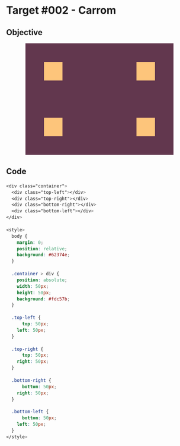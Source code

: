 # Target #002 - Carrom

## Objective

<div align="center">

![Target #002 - Carrom](./.github/images/002.png)

</div>

## Code

```css
<div class="container">
  <div class="top-left"></div>
  <div class="top-right"></div>
  <div class="bottom-right"></div>
  <div class="bottom-left"></div>
</div>

<style>
  body {
    margin: 0;
    position: relative;
  	background: #62374e;
  }

  .container > div {
    position: absolute;
    width: 50px;
    height: 50px;
    background: #fdc57b;
  }

  .top-left {
	  top: 50px;
    left: 50px;
  }

  .top-right {
	  top: 50px;
    right: 50px;
  }

  .bottom-right {
	  bottom: 50px;
    right: 50px;
  }

  .bottom-left {
	  bottom: 50px;
    left: 50px;
  }
</style>
```
